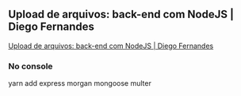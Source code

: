 ## Upload de arquivos: back-end com NodeJS | Diego Fernandes

[Upload de arquivos: back-end com NodeJS | Diego Fernandes](https://www.youtube.com/watch?v=MkkbUfcZUZM&list=RDCMUCSfwM5u0Kce6Cce8_S72olg&ab_channel=Rocketseat)

### No console

 yarn add express morgan mongoose multer
